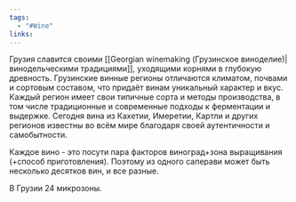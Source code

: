 ```yaml
---
tags:
  - "#Wine"
links:
---
```

Грузия славится своими [[Georgian winemaking (Грузинское виноделие)|винодельческими традициями]], уходящими корнями в глубокую древность. Грузинские винные регионы отличаются климатом, почвами и сортовым составом, что придаёт винам уникальный характер и вкус. Каждый регион имеет свои типичные сорта и методы производства, в том числе традиционные и современные подходы к ферментации и выдержке. Сегодня вина из Кахетии, Имеретии, Картли и других регионов известны во всём мире благодаря своей аутентичности и самобытности.

Каждое вино - это посути пара факторов виноград+зона выращивания (+способ приготовления).
Поэтому из одного саперави может быть несколько десятков вин, и все разные.

В Грузии 24 микрозоны.